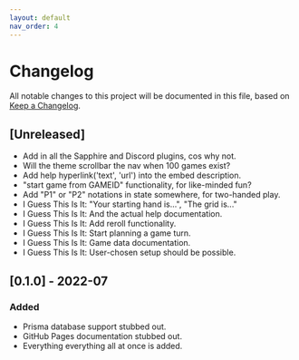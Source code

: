 ```yaml
---
layout: default
nav_order: 4
---
```


# Changelog
All notable changes to this project will be documented in this file,
based on [Keep a Changelog](https://keepachangelog.com/en/1.0.0/).

## [Unreleased]

- Add in all the Sapphire and Discord plugins, cos why not.
- Will the theme scrollbar the nav when 100 games exist?
- Add help hyperlink('text', 'url') into the embed description.
- "start game from GAMEID" functionality, for like-minded fun?
- Add "P1" or "P2" notations in state somewhere, for two-handed play.
- I Guess This Is It: "Your starting hand is...", "The grid is..."
- I Guess This Is It: And the actual help documentation.
- I Guess This Is It: Add reroll functionality.
- I Guess This Is It: Start planning a game turn.
- I Guess This Is It: Game data documentation.
- I Guess This Is It: User-chosen setup should be possible.

## [0.1.0] - 2022-07

### Added

- Prisma database support stubbed out.
- GitHub Pages documentation stubbed out.
- Everything everything all at once is added. 
